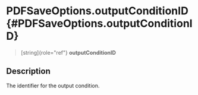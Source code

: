 PDFSaveOptions.outputConditionID {#PDFSaveOptions.outputConditionID}
================================

> [string]{role="ref"} **outputConditionID**

Description
-----------

The identifier for the output condition.
